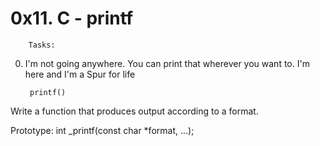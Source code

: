 # 0x11. C - printf

		Tasks:

0. I'm not going anywhere. You can print that wherever you want to. I'm here and I'm a Spur for life
    
        printf()
Write a function that produces output according to a format.

Prototype: int _printf(const char *format, ...);
